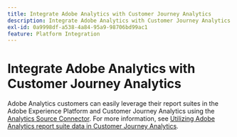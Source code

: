```yaml
---
title: Integrate Adobe Analytics with Customer Journey Analytics
description: Integrate Adobe Analytics with Customer Journey Analytics
exl-id: 0a9998df-a538-4a84-95a9-98706bd99ac1
feature: Platform Integration
---
```

# Integrate Adobe Analytics with Customer Journey Analytics

Adobe Analytics customers can easily leverage their report suites in the Adobe Experience Platform and Customer Journey Analytics using the [Analytics Source Connector](https://experienceleague.adobe.com/docs/experience-platform/sources/connectors/adobe-applications/analytics.html?lang=en). For more information, see [Utilizing Adobe Analytics report suite data in Customer Journey Analytics](/help/getting-started/aa-vs-cja/aa-data-in-cja.md).
